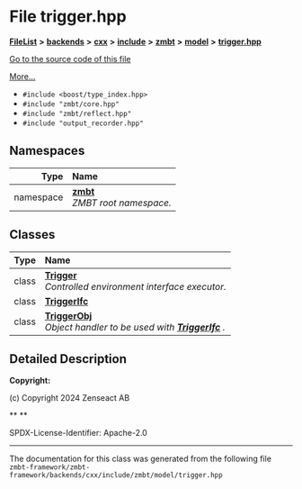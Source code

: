 

# File trigger.hpp



[**FileList**](files.md) **>** [**backends**](dir_e0e3bad64fbfd08934d555b945409197.md) **>** [**cxx**](dir_2a0640ff8f8d193383b3226ce9e70e40.md) **>** [**include**](dir_33cabc3ab2bb40d6ea24a24cae2f30b8.md) **>** [**zmbt**](dir_2115e3e51895e4107b806d6d2319263e.md) **>** [**model**](dir_b97e8e9bc83032fe6d4e26779db64c76.md) **>** [**trigger.hpp**](trigger_8hpp.md)

[Go to the source code of this file](trigger_8hpp_source.md)

[More...](#detailed-description)

* `#include <boost/type_index.hpp>`
* `#include "zmbt/core.hpp"`
* `#include "zmbt/reflect.hpp"`
* `#include "output_recorder.hpp"`













## Namespaces

| Type | Name |
| ---: | :--- |
| namespace | [**zmbt**](namespacezmbt.md) <br>_ZMBT root namespace._  |


## Classes

| Type | Name |
| ---: | :--- |
| class | [**Trigger**](classzmbt_1_1Trigger.md) <br>_Controlled environment interface executor._  |
| class | [**TriggerIfc**](classzmbt_1_1TriggerIfc.md) <br> |
| class | [**TriggerObj**](classzmbt_1_1TriggerObj.md) <br>_Object handler to be used with_ [_**TriggerIfc**_](classzmbt_1_1TriggerIfc.md) _._ |


















































## Detailed Description




**Copyright:**

(c) Copyright 2024 Zenseact AB 




**
**

SPDX-License-Identifier: Apache-2.0 





    

------------------------------
The documentation for this class was generated from the following file `zmbt-framework/zmbt-framework/backends/cxx/include/zmbt/model/trigger.hpp`

